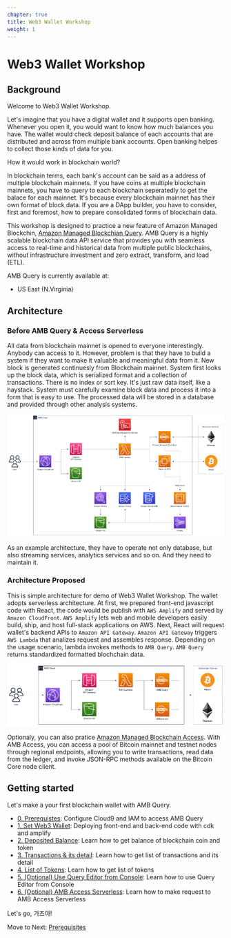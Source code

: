 ```yaml
---
chapter: true
title: Web3 Wallet Workshop
weight: 1
---
```



# Web3 Wallet Workshop
## Background

Welcome to Web3 Wallet Workshop.

Let's imagine that you have a digital wallet and it supports open banking. Whenever you open it, you would want to know how much balances you have. The wallet would check deposit balance of each accounts that are distributed and across from multiple bank accounts. Open banking helpes to collect those kinds of data for you. 

How it would work in blockchain world?

In blockchain terms, each bank's account can be said as a address of multiple blockchain mainnets. If you have coins at multiple blockchain mainnets, you have to query to each blockchain seperatedly to get the balace for each mainnet. It's because every blockchain mainnet has their own format of block data. If you are a DApp builder, you have to consider, first and foremost, how to prepare consolidated forms of blockchain data. 

This workshop is designed to practice a new feature of Amazon Managed Blockchin, [Amazon Managed Blockchian Query](https://aws.amazon.com/ko/managed-blockchain/amb-query/). AMB Query is a highly scalable blockchain data API service that provides you with seamless access to real-time and historical data from multiple public blockchains, without infrastructure investment and zero extract, transform, and load (ETL). 

AMB Query is currently available at: 
- US East (N.Virginia)

## Architecture

### Before AMB Query & Access Serverless

All data from blockchain mainnet is opened to everyone interestingly. Anybody can access to it. However, problem is that they have to build a system if they want to make it valuable and meaningful data from it. New block is  generated continuesly from Blockchain mainnet. System first looks up the block data, which is serialized format and a collection of transactions. There is no index or sort key. It's just raw data itself, like a haystack. System must carefully examine block data and process it into a form that is easy to use. The processed data will be stored in a database and provided through other analysis systems. 

![before-architecture](./static/before-architecture.png)


As an example architecture, they have to operate not only database, but also streaming services, analytics services and so on. And they need to maintain it. 

### Architecture Proposed 

This is simple architecture for demo of Web3 Wallet Workshop. The wallet adopts serverless architecture. At first, we prepared front-end javascript code with React, the code would be publish with `AWS Amplify` and served by `Amazon CloudFront`. `AWS Amplify` lets web and mobile developers easily build, ship, and host full-stack applications on AWS. Next, React will request wallet's backend APIs to `Amazon API Gateway`. `Amazon API Gateway` triggers `AWS Lambda` that analizes request and assembles response. Depending on the usage scenario, lambda invokes methods to `AMB Query`. `AMB Query` returns standardized formatted blochchain data.

![architecture](./static/architecture.png)

Optionaly, you can also pratice [Amazon Managed Blockchain Access](https://aws.amazon.com/en/managed-blockchain/amb-access/). With AMB Access, you can access a pool of Bitcoin mainnet and testnet nodes through regional endpoints, allowing you to write transactions, read data from the ledger, and invoke JSON-RPC methods available on the Bitcoin Core node client.
## Getting started

Let's make a your first blockchain wallet with AMB Query. 

- [0. Prerequistes](./00-prerequisites/index.en.md): Configure Cloud9 and IAM to access AMB Query
- [1. Set Web3 Wallet](./01-setup-web3-wallet/index.en.md): Deploying front-end and back-end code with cdk and amplify
- [2. Deposited Balance](./02-token-balance/index.en.md): Learn how to get balance of blockchain coin and token
- [3. Transactions & its detail](./03-token-trx-list/index.en.md): Learn how to get list of transactions and its detail
- [4. List of Tokens](./04-token-list/index.en.md): Learn how to get list of tokens
- [5. (Optional) Use Query Editor from Console](./05-optional-query-console/index.en.md): Learn how to use Query Editor from Console
- [6. (Optional) AMB Access Serverless](./06-optional-amb-access/index.en.md): Learn how to make request to AMB Access Serverless 


Let's go, 가즈아!

Move to Next: [Prerequisites](00-prerequisites/index.en.md)